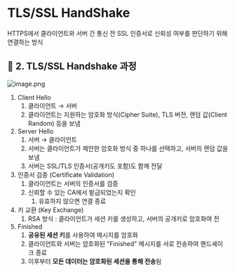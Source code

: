 # TLS/SSL HandShake

HTTPS에서 클라이언트와 서버 간 통신 전 SSL 인증서로 신뢰성 여부를 판단하기 위해 연결하는 방식

## 🔄 **2. TLS/SSL Handshake 과정**

![image.png](attachment:a626f59f-093b-4598-9856-db23ccf9d195:image.png)

1. Client Hello
    1. 클라이언트 → 서버
    2. 클라이언트는 지원하는 암호화 방식(Cipher Suite), TLS 버전, 랜덤 값(Client Random) 등을 보냄
2. Server Hello
    1. 서버 → 클라이언트
    2. 서버는 클라이언트가 제안한 암호화 방식 중 하나를 선택하고, 서버의 랜덤 값을 보냄
    3. 서버는 SSL/TLS 인증서(공개키도 포함)도 함께 전달
3. 인증서 검증 (Certificate Validation)
    1. 클라이언트는 서버의 인증서를 검증
    2. 신뢰할 수 있는 CA에서 발급되었는지 확인
        1. 유효하지 않으면 연결 종료
4. 키 교환  (Key Exchange)
    1. RSA 방식 : 클라이언트가 세션 키를 생성하고, 서버의 공개키로 암호화여 전
5. Finished
    1. **공유된 세션 키**를 사용하여 메시지를 암호화
    2. 클라이언트와 서버는 암호화된 "Finished" 메시지를 서로 전송하여 핸드셰이크 종료
    3. 이후부터 **모든 데이터는 암호화된 세션을 통해 전송**됨
